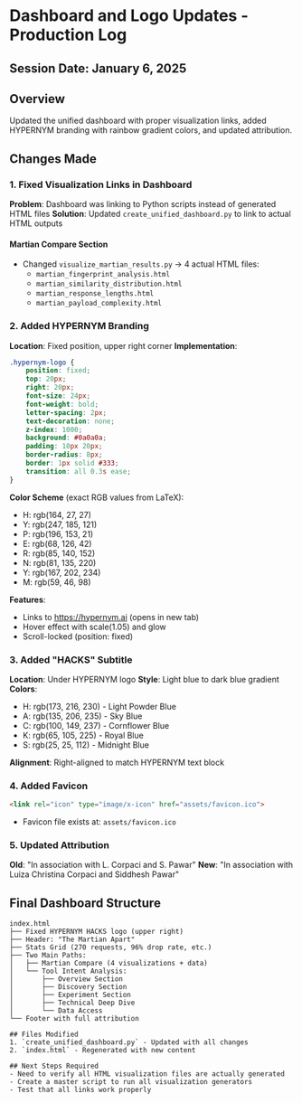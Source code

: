 # Dashboard and Logo Updates - Production Log

## Session Date: January 6, 2025

## Overview
Updated the unified dashboard with proper visualization links, added HYPERNYM branding with rainbow gradient colors, and updated attribution.

## Changes Made

### 1. Fixed Visualization Links in Dashboard
**Problem**: Dashboard was linking to Python scripts instead of generated HTML files
**Solution**: Updated `create_unified_dashboard.py` to link to actual HTML outputs

#### Martian Compare Section
- Changed `visualize_martian_results.py` → 4 actual HTML files:
  - `martian_fingerprint_analysis.html`
  - `martian_similarity_distribution.html`
  - `martian_response_lengths.html`
  - `martian_payload_complexity.html`

### 2. Added HYPERNYM Branding
**Location**: Fixed position, upper right corner
**Implementation**:
```css
.hypernym-logo {
    position: fixed;
    top: 20px;
    right: 20px;
    font-size: 24px;
    font-weight: bold;
    letter-spacing: 2px;
    text-decoration: none;
    z-index: 1000;
    background: #0a0a0a;
    padding: 10px 20px;
    border-radius: 8px;
    border: 1px solid #333;
    transition: all 0.3s ease;
}
```

**Color Scheme** (exact RGB values from LaTeX):
- H: rgb(164, 27, 27)
- Y: rgb(247, 185, 121)
- P: rgb(196, 153, 21)
- E: rgb(68, 126, 42)
- R: rgb(85, 140, 152)
- N: rgb(81, 135, 220)
- Y: rgb(167, 202, 234)
- M: rgb(59, 46, 98)

**Features**:
- Links to https://hypernym.ai (opens in new tab)
- Hover effect with scale(1.05) and glow
- Scroll-locked (position: fixed)

### 3. Added "HACKS" Subtitle
**Location**: Under HYPERNYM logo
**Style**: Light blue to dark blue gradient
**Colors**:
- H: rgb(173, 216, 230) - Light Powder Blue
- A: rgb(135, 206, 235) - Sky Blue
- C: rgb(100, 149, 237) - Cornflower Blue
- K: rgb(65, 105, 225) - Royal Blue
- S: rgb(25, 25, 112) - Midnight Blue

**Alignment**: Right-aligned to match HYPERNYM text block

### 4. Added Favicon
```html
<link rel="icon" type="image/x-icon" href="assets/favicon.ico">
```
- Favicon file exists at: `assets/favicon.ico`

### 5. Updated Attribution
**Old**: "In association with L. Corpaci and S. Pawar"
**New**: "In association with Luiza Christina Corpaci and Siddhesh Pawar"

## Final Dashboard Structure
```
index.html
├── Fixed HYPERNYM HACKS logo (upper right)
├── Header: "The Martian Apart"
├── Stats Grid (270 requests, 96% drop rate, etc.)
├── Two Main Paths:
│   ├── Martian Compare (4 visualizations + data)
│   └── Tool Intent Analysis:
│       ├── Overview Section
│       ├── Discovery Section
│       ├── Experiment Section
│       ├── Technical Deep Dive
│       └── Data Access
└── Footer with full attribution

## Files Modified
1. `create_unified_dashboard.py` - Updated with all changes
2. `index.html` - Regenerated with new content

## Next Steps Required
- Need to verify all HTML visualization files are actually generated
- Create a master script to run all visualization generators
- Test that all links work properly
```